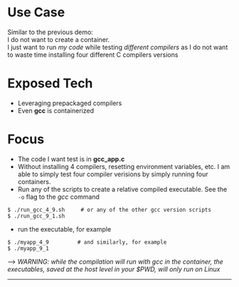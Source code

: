 # Use Case
Similar to the previous demo:  
I do not want to create a container.  
I just want to run *my code* while testing *different compilers*
as I do not want to waste time installing four different C compilers versions

# Exposed Tech
+ Leveraging prepackaged compilers 
+ Even **gcc** is containerized

# Focus
+ The code I want test is in **gcc_app.c**
+ Without installing 4 compilers, resetting environment variables, etc. I am able to simply test four compiler verisions by simply running four containers.
+ Run any of the scripts to create a relative compiled executable. See the ```-o``` flag to the *gcc* command  

```
$ ./run_gcc_4_9.sh     # or any of the other gcc version scripts
$ ./run_gcc_9_1.sh  
```  
+ run the executable, for example  

```
$ ./myapp_4_9         # and similarly, for example
$ ./myapp_9_1
```  

--> *WARNING: while the compilation will run with gcc in the container, the executables, saved at the host level in your $PWD, will only run on Linux*

---
